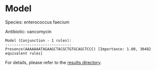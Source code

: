 
# Model

Species: enterococcus faecium

Antibiotic: vancomycin

```
Model (Conjunction - 1 rules):
------------------------------
Presence(AAAAAAATAGAAGCTACGCTGTGCAGCTCCC) [Importance: 1.00, 30482 equivalent rules]

```

For details, please refer to the [results directory](../../../../../results/scm_b/enterococcus%20faecium/vancomycin/repeat_0/).

